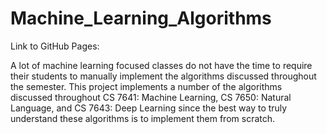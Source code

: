 # Machine_Learning_Algorithms

Link to GitHub Pages:

A lot of machine learning focused classes do not have the time to require their students to manually implement the algorithms discussed throughout the semester. This project implements a number of the algorithms discussed throughout CS 7641: Machine Learning, CS 7650: Natural Language, and CS 7643: Deep Learning since the best way to truly understand these algorithms is to implement them from scratch.
